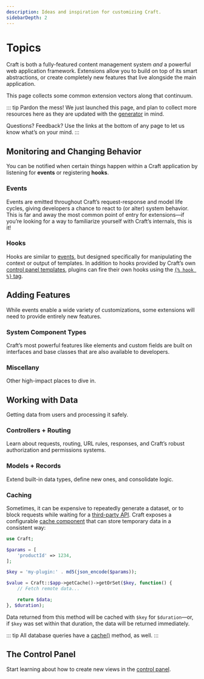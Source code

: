 ```yaml
---
description: Ideas and inspiration for customizing Craft.
sidebarDepth: 2
---
```


# Topics

Craft is both a fully-featured content management system _and_ a powerful web application framework. Extensions allow you to build on top of its smart abstractions, or create completely new features that live alongside the main application.

This page collects some common extension vectors along that continuum.

::: tip
Pardon the mess! We just launched this page, and plan to collect more resources here as they are updated with the [generator](generator.md) in mind.

Questions? Feedback? Use the links at the bottom of any page to let us know what’s on your mind.
:::

## Monitoring and Changing Behavior

You can be notified when certain things happen within a Craft application by listening for **events** or registering **hooks**.

### Events

Events are emitted throughout Craft’s request-response and model life cycles, giving developers a chance to react to (or alter) system behavior. This is far and away the most common point of entry for extensions—if you’re looking for a way to familiarize yourself with Craft’s internals, this is it!

<See path="events.md" />

### Hooks

Hooks are similar to [events](#events), but designed specifically for manipulating the context or output of templates. In addition to hooks provided by Craft’s own [control panel templates](template-hooks.md#control-panel-template-hooks), plugins can fire their own hooks using the [`{% hook %}` tag](../dev/tags.twig#hook).

<See path="template-hooks.md" />

## Adding Features

While events enable a wide variety of customizations, some extensions will need to provide entirely new features.

### System Component Types

Craft’s most powerful features like elements and custom fields are built on interfaces and base classes that are also available to developers.

<See path="element-types.md" />
<See path="field-types.md" />
<See path="filesystem-types.md" />
<See path="widget-types.md" />
<See path="queue-jobs.md" />

### Miscellany

Other high-impact places to dive in.

<See path="utilities.md" />

## Working with Data

Getting data from users and processing it safely.

### Controllers + Routing

Learn about requests, routing, URL rules, responses, and Craft’s robust authorization and permissions systems.

<See path="controllers.md" />
<See path="user-permissions.md" />

### Models + Records

Extend built-in data types, define new ones, and consolidate logic.

<See path="behaviors.md" />
<See path="services.md" />
<See path="soft-deletes.md" />

### Caching

Sometimes, it can be expensive to repeatedly generate a dataset, or to block requests while waiting for a [third-party API](#using-external-services). Craft exposes a configurable [cache component](guide:caching-data) that can store temporary data in a consistent way:

```php
use Craft;

$params = [
    'productId' => 1234,
];

$key = 'my-plugin:' . md5(json_encode($params));

$value = Craft::$app->getCache()->getOrSet($key, function() {
    // Fetch remote data...

    return $data;
}, $duration);
```

Data returned from this method will be cached with `$key` for `$duration`—or, if `$key` was set within that duration, the data will be returned immediately.

::: tip
All database queries have a [cache()](yii2:yii\db\Query::cache()) method, as well.
:::

## The Control Panel

Start learning about how to create new views in the [control panel](../control-panel.md).

<See path="cp-section.md" />
